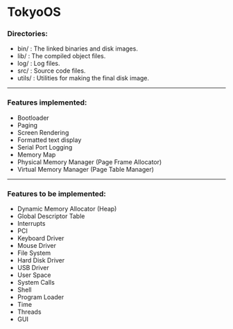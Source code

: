 # TokyoOS

### Directories:
- bin/      : The linked binaries and disk images.
- lib/      : The compiled object files.
- log/      : Log files.
- src/      : Source code files.
- utils/    : Utilities for making the final disk image.

---

### Features implemented:
- Bootloader
- Paging
- Screen Rendering
- Formatted text display
- Serial Port Logging
- Memory Map
- Physical Memory Manager (Page Frame Allocator)
- Virtual Memory Manager (Page Table Manager)

---

### Features to be implemented:
- Dynamic Memory Allocator (Heap)
- Global Descriptor Table
- Interrupts
- PCI
- Keyboard Driver
- Mouse Driver
- File System
- Hard Disk Driver
- USB Driver
- User Space
- System Calls
- Shell
- Program Loader
- Time
- Threads
- GUI
